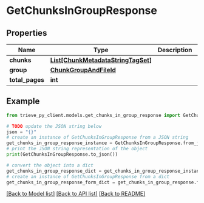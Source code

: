 # GetChunksInGroupResponse


## Properties

Name | Type | Description | Notes
------------ | ------------- | ------------- | -------------
**chunks** | [**List[ChunkMetadataStringTagSet]**](ChunkMetadataStringTagSet.md) |  | 
**group** | [**ChunkGroupAndFileId**](ChunkGroupAndFileId.md) |  | 
**total_pages** | **int** |  | 

## Example

```python
from trieve_py_client.models.get_chunks_in_group_response import GetChunksInGroupResponse

# TODO update the JSON string below
json = "{}"
# create an instance of GetChunksInGroupResponse from a JSON string
get_chunks_in_group_response_instance = GetChunksInGroupResponse.from_json(json)
# print the JSON string representation of the object
print(GetChunksInGroupResponse.to_json())

# convert the object into a dict
get_chunks_in_group_response_dict = get_chunks_in_group_response_instance.to_dict()
# create an instance of GetChunksInGroupResponse from a dict
get_chunks_in_group_response_form_dict = get_chunks_in_group_response.from_dict(get_chunks_in_group_response_dict)
```
[[Back to Model list]](../README.md#documentation-for-models) [[Back to API list]](../README.md#documentation-for-api-endpoints) [[Back to README]](../README.md)


